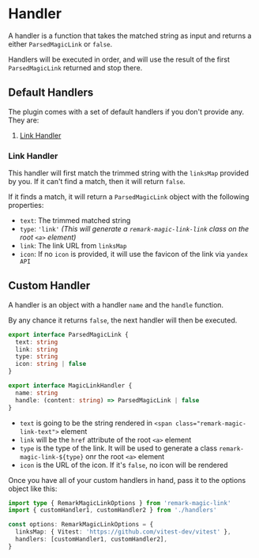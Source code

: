 # Handler

A handler is a function that takes the matched string as input and returns a either `ParsedMagicLink` or `false`.

Handlers will be executed in order, and will use the result of the first `ParsedMagicLink` returned and stop there.


## Default Handlers

The plugin comes with a set of default handlers if you don't provide any. They are:

1. [Link Handler](#link-handler)


### Link Handler

This handler will first match the trimmed string with the `linksMap` provided by you. If it can't find a match, then it will return `false`.

If it finds a match, it will return a `ParsedMagicLink` object with the following properties:
- `text`: The trimmed matched string
- `type`: `'link'` *(This will generate a `remark-magic-link-link` class on the root `<a>` element)*
- `link`: The link URL from `linksMap`
- `icon`: If no `icon` is provided, it will use the favicon of the link via `yandex API`


## Custom Handler

A handler is an object with a handler `name` and the `handle` function.

By any chance it returns `false`, the next handler will then be executed.

```ts
export interface ParsedMagicLink {
  text: string
  link: string
  type: string
  icon: string | false
}

export interface MagicLinkHandler {
  name: string
  handle: (content: string) => ParsedMagicLink | false
}
```
- `text` is going to be the string rendered in `<span class="remark-magic-link-text">` element
- `link` will be the `href` attribute of the root `<a>` element
- `type` is the type of the link. It will be used to generate a class `remark-magic-link-${type}` onr the root `<a>` element
- `icon` is the URL of the icon. If it's `false`, no icon will be rendered

Once you have all of your custom handlers in hand, pass it to the options object like this:

```ts
import type { RemarkMagicLinkOptions } from 'remark-magic-link'
import { customHandler1, customHandler2 } from './handlers'

const options: RemarkMagicLinkOptions = {
  linksMap: { Vitest: 'https://github.com/vitest-dev/vitest' },
  handlers: [customHandler1, customHandler2],
}
```

